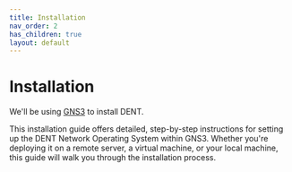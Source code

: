 ```yaml
---
title: Installation
nav_order: 2
has_children: true
layout: default
---
```


# Installation

We'll be using [GNS3](https://www.gns3.com/) to install DENT.

This installation guide offers detailed, step-by-step instructions for setting up the DENT Network Operating System within GNS3. Whether you're deploying it on a remote server, a virtual machine, or your local machine, this guide will walk you through the installation process.
